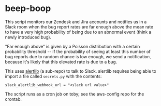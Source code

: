 beep-boop
=========

This script monitors our Zendesk and Jira accounts and notifies us in a Slack
room when the bug report rates are far enough above the mean rate to have a very
high probability of being due to an abnormal event (think a newly introduced
bug).

"Far enough above" is given by a Poisson distribution with a certain probability
threshold -- if the probability of seeing at least this number of bug reports
due to random chance is low enough, we send a notification, because it's likely
that this elevated rate is due to a bug.

This uses [alertlib] (a sub-repo) to talk to Slack. alertlib requires being able
to import a file called `secrets.py` with the contents:

    slack_alertlib_webhook_url = "<slack url value>"

The script runs as a cron job on toby; see the aws-config repo for the crontab.

[alertlib]: https://github.com/khan/alertlib
